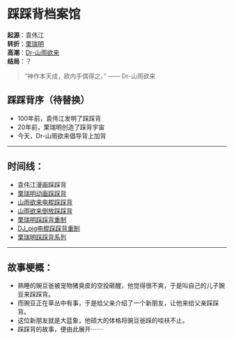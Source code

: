 # 踩踩背档案馆
**起源**：袁伟江  
**转折**：[栗瑞明](https://user.qzone.qq.com/308086470)  
**高潮**：[Dr-山雨欲来](https://space.bilibili.com/494759113)  
**结局**：？

> ”神作本天成，欧内手偶得之。” —— Dr-山雨欲来

## 踩踩背序（待替换）
- 100年前，袁伟江发明了踩踩背
- 20年前，栗瑞明创造了踩背宇宙
- 今天，Dr-山雨欲来倡导背上加背

---

## 时间线：
- 袁伟江漫画踩踩背
- [栗瑞明动画踩踩背](https://bilibili.com/video/BV1op4y1v7Po)
- [山雨欲来电棍踩踩背](https://bilibili.com/video/BV1EV4y1b7Jz)
- [山雨欲来倒放踩踩背](https://bilibili.com/video/BV1eu411A7QC)
- [栗瑞明踩踩背重制](https://bilibili.com/video/BV1Nn4y1X7fA)
- [DJ_pig电棍踩踩背重制](https://bilibili.com/video/BV1gx4y1t75Q)
- [栗瑞明踩踩背系列](https://bilibili.com/video/BV1HowkeQE6J)

---

## 故事梗概：
- 熟睡的豌豆爸被宠物猪臭皮的空投砸醒，他觉得很不爽，于是叫自己的儿子豌豆来踩踩背。
- 而豌豆正在草丛中有事，于是给父亲介绍了一个新朋友，让他来给父亲踩踩背。
- 这位新朋友就是大蓝象，他硕大的体格将豌豆爸踩的哇袄不止。
- 踩踩背的故事，便由此展开⋯⋯